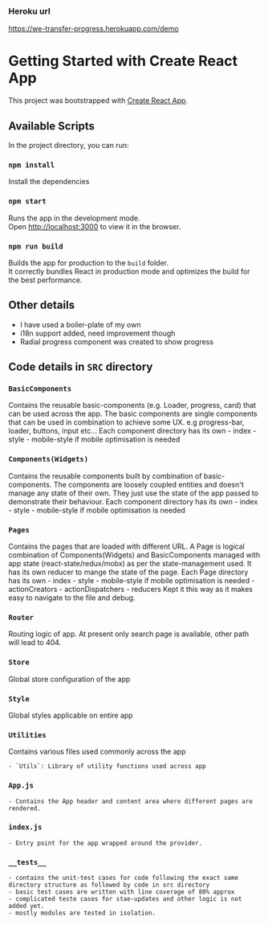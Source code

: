 ### Heroku url
https://we-transfer-progress.herokuapp.com/demo

# Getting Started with Create React App

This project was bootstrapped with [Create React App](https://github.com/facebook/create-react-app).

## Available Scripts

In the project directory, you can run:

### `npm install`

Install the dependencies


### `npm start`

Runs the app in the development mode.\
Open [http://localhost:3000](http://localhost:3000) to view it in the browser.


### `npm run build`

Builds the app for production to the `build` folder.\
It correctly bundles React in production mode and optimizes the build for the best performance.



## Other details
- I have used a boiler-plate of my own
- i18n support added, need improvement though
- Radial progress component was created to show progress



## Code details in `SRC` directory


### `BasicComponents`
Contains the reusable basic-components (e.g. Loader, progress, card) that can be used across the app. The basic components are single components that can be used in combination to achieve some UX. e.g progress-bar, loader, buttons, input etc...
Each component directory has its own
    - index
    - style
    - mobile-style if mobile optimisation is needed


### `Components(Widgets)`
Contains the reusable components built by combination of basic-components. The components are loosely coupled entities and doesn't manage any state of their own. They just use the state of the app passed to demonstrate their behaviour.
Each component directory has its own
    - index
    - style
    - mobile-style if mobile optimisation is needed



### `Pages`
Contains the pages that are loaded with different URL. A Page is logical combination of Components(Widgets) and BasicComponents managed with app state (react-state/redux/mobx) as per the state-management used.
It has its own reducer to mange the state of the page.
Each Page directory has its own
    - index
    - style
    - mobile-style if mobile optimisation is needed
    - actionCreators
    - actionDispatchers
    - reducers
Kept it this way as it makes easy to navigate to the file and debug.



### `Router`
Routing logic of app. At present only search page is available, other path will lead to 404.


### `Store`
Global store configuration of the app


### `Style`
Global styles applicable on entire app


### `Utilities`
Contains various files used commonly across the app

    - `Utils`: Library of utility functions used across app


### `App.js`
    - Contains the App header and content area where different pages are rendered.


### `index.js`
    - Entry point for the app wrapped around the provider.

### `__tests__`
    - contains the unit-test cases for code following the exact same directory structure as followed by code in src directory
    - basic test cases are written with line coverage of 80% approx
    - complicated teste cases for stae-updates and other logic is not added yet.
    - mostly modules are tested in isolation.